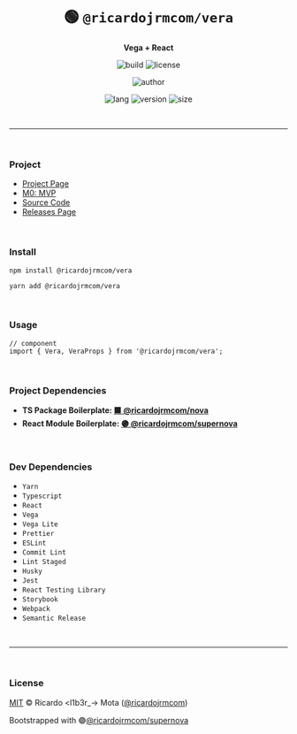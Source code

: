 <div align="center">

# 🟢 `@ricardojrmcom/vera`

<b>Vega + React</b>

![build](https://img.shields.io/github/workflow/status/ricardojrmcom/vera/Continuous%20Integration?style=for-the-badge)
![license](https://img.shields.io/github/license/ricardojrmcom/vera?style=for-the-badge)

![author](<https://img.shields.io/badge/Author-Ricardo%20%3Cl1b3r__--%3E%20Mota%20(%40ricardojrmcom)-orange?style=for-the-badge>)

![lang](https://img.shields.io/github/languages/top/ricardojrmcom/vera?style=for-the-badge)
![version](https://img.shields.io/npm/v/@ricardojrmcom/vera?style=for-the-badge)
![size](https://img.shields.io/bundlephobia/min/@ricardojrmcom/vera?style=for-the-badge)

</div>

<br />

---

<br />

### <b>Project</b>

- [Project Page](https://l1b3r.notion.site/vera-1913cc82cc2c4bdf8f18607350b84c4d)
- [M0: MVP](https://l1b3r.notion.site/M0-MVP-e71e2a010a4b429185a53a409cad4337)
- [Source Code](https://github.com/ricardojrmcom/vera)
- [Releases Page](https://github.com/ricardojrmcom/vera/releases)

<br />

### <b>Install</b>

```tsx
npm install @ricardojrmcom/vera

yarn add @ricardojrmcom/vera
```

<br />

### <b>Usage</b>

```tsx
// component
import { Vera, VeraProps } from '@ricardojrmcom/vera';
```

<br />

### <b>Project Dependencies</b>

- <b>TS Package Boilerplate: [🟪 @ricardojrmcom/nova](https://github.com/ricardojrmcom/nova)</b>
- <b>React Module Boilerplate: [🟣 @ricardojrmcom/supernova](https://github.com/ricardojrmcom/supernova)</b>

<br />

### <b>Dev Dependencies</b>

- `Yarn`
- `Typescript`
- `React`
- `Vega`
- `Vega Lite`
- `Prettier`
- `ESLint`
- `Commit Lint`
- `Lint Staged`
- `Husky`
- `Jest`
- `React Testing Library`
- `Storybook`
- `Webpack`
- `Semantic Release`

<br />

---

<br />

### <b>License</b>

[MIT](https://github.com/ricardojrmcom/vera/blob/main/LICENSE) © Ricardo <l1b3r\_-> Mota ([@ricardojrmcom](https://github.com/ricardojrmcom))

Bootstrapped with 🟣[@ricardojrmcom/supernova](https://github.com/ricardojrmcom/supernova)

<br />
